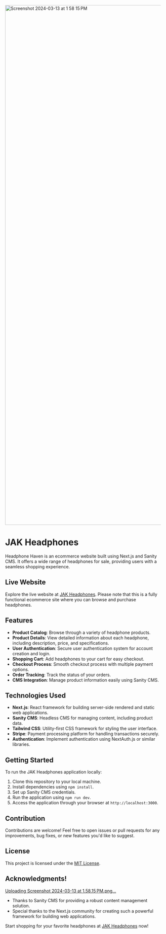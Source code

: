 <img width="1674" alt="Screenshot 2024-03-13 at 1 58 15 PM" src="https://github.com/Joelisking/heaphones-ecommerce/assets/93987931/2a5525bc-a59c-424d-8cfe-00f5aa01970c">

# JAK Headphones

Headphone Haven is an ecommerce website built using Next.js and Sanity CMS. It offers a wide range of headphones for sale, providing users with a seamless shopping experience.

## Live Website

Explore the live website at [JAK Headphones](https://jak-headphones.vercel.app/). Please note that this is a fully functional ecommerce site where you can browse and purchase headphones.

## Features

- **Product Catalog**: Browse through a variety of headphone products.
- **Product Details**: View detailed information about each headphone, including description, price, and specifications.
- **User Authentication**: Secure user authentication system for account creation and login.
- **Shopping Cart**: Add headphones to your cart for easy checkout.
- **Checkout Process**: Smooth checkout process with multiple payment options.
- **Order Tracking**: Track the status of your orders.
- **CMS Integration**: Manage product information easily using Sanity CMS.

## Technologies Used

- **Next.js**: React framework for building server-side rendered and static web applications.
- **Sanity CMS**: Headless CMS for managing content, including product data.
- **Tailwind CSS**: Utility-first CSS framework for styling the user interface.
- **Stripe**: Payment processing platform for handling transactions securely.
- **Authentication**: Implement authentication using NextAuth.js or similar libraries.

## Getting Started

To run the JAK Headphones application locally:

1. Clone this repository to your local machine.
2. Install dependencies using `npm install`.
3. Set up Sanity CMS credentials.
4. Run the application using `npm run dev`.
5. Access the application through your browser at `http://localhost:3000`.

## Contribution

Contributions are welcome! Feel free to open issues or pull requests for any improvements, bug fixes, or new features you'd like to suggest.

## License

This project is licensed under the [MIT License](LICENSE).

## Acknowledgments!
[Uploading Screenshot 2024-03-13 at 1.58.15 PM.png…]()



- Thanks to Sanity CMS for providing a robust content management solution.
- Special thanks to the Next.js community for creating such a powerful framework for building web applications.

Start shopping for your favorite headphones at [JAK Headphones](https://jak-heaphones.vercel.app/) now!
